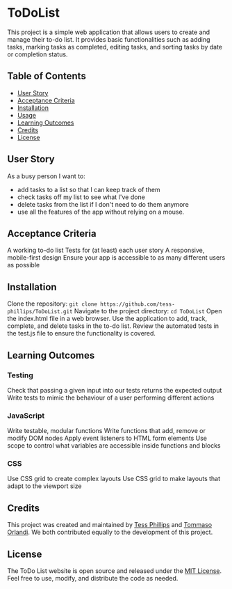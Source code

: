 # ToDoList

This project is a simple web application that allows users to create and manage their to-do list. It provides basic functionalities such as adding tasks, marking tasks as completed, editing tasks, and sorting tasks by date or completion status.

## Table of Contents

- [User Story](#user-story)
- [Acceptance Criteria](#criteria)
- [Installation](#installation)
- [Usage](#usage)
- [Learning Outcomes](#outcomes)
- [Credits](#credits)
- [License](#license)

## User Story <a name="user-story"></a>

As a busy person I want to:

- add tasks to a list so that I can keep track of them
- check tasks off my list to see what I've done
- delete tasks from the list if I don't need to do them anymore
- use all the features of the app without relying on a mouse.

## Acceptance Criteria <a name="criteria"></a>

A working to-do list
Tests for (at least) each user story
A responsive, mobile-first design
Ensure your app is accessible to as many different users as possible

## Installation <a name="installatoin"></a>

Clone the repository: `git clone https://github.com/tess-phillips/ToDoList.git`
Navigate to the project directory: `cd ToDoList`
Open the index.html file in a web browser.
Use the application to add, track, complete, and delete tasks in the to-do list.
Review the automated tests in the test.js file to ensure the functionality is covered.

## Learning Outcomes <a name="outcomes"></a>

### Testing

Check that passing a given input into our tests returns the expected output
Write tests to mimic the behaviour of a user performing different actions

### JavaScript

Write testable, modular functions
Write functions that add, remove or modify DOM nodes
Apply event listeners to HTML form elements
Use scope to control what variables are accessible inside functions and blocks

### CSS

Use CSS grid to create complex layouts
Use CSS grid to make layouts that adapt to the viewport size

## Credits <a name="credits"></a>

This project was created and maintained by [Tess Phillips](https://github.com/tess-phillips) and [Tommaso Orlandi](https://github.com/benante). We both contributed equally to the development of this project.
<a name=""></a>

## License <a name="license"></a>

The ToDo List website is open source and released under the [MIT License](https://mit-license.org/). Feel free to use, modify, and distribute the code as needed.
